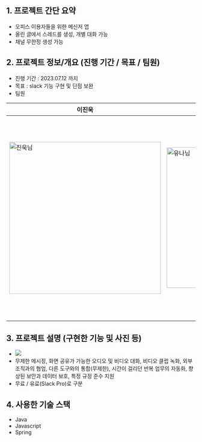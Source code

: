 ## 1. 프로젝트 간단 요약

- 오피스 이용자들을 위한 메신저 앱
- 올린 글에서 스레드를 생성, 개별 대화 가능
- 채널 무한정 생성 가능

## 2. 프로젝트 정보/개요 (진행 기간 / 목표 / 팀원)

- 진행 기간 : 2023.07.12 까지
- 목표 : slack 기능 구현 및 단점 보완
- 팀원

| 이진욱 | 소유나 | 박준규 | 신하연 | 김미정 |
|--------|--------|--------|--------|--------|
|<img width="403" alt="진욱님" src="https://github.com/seacrab808/day2-test/assets/93272421/05db85c0-2544-4d55-a5e5-bb0ca766a04e">|<img width="372" alt="유나님" src="https://github.com/seacrab808/day2-test/assets/93272421/5728f937-1381-4388-85f4-22e8baba07bf">|<img width="411" alt="준규님" src="https://github.com/seacrab808/day2-test/assets/93272421/def445fa-6a7b-4cc0-8d76-7dd1e1506299">|![image](https://github.com/seacrab808/day2-test/assets/93272421/8a0d734a-bbc3-431f-a1a6-6c9c3c7970b5)|<img width="537" alt="미정님" src="https://github.com/seacrab808/day2-test/assets/93272421/b470683f-94bd-42fc-bace-58c349d8fbbc">


## 3. 프로젝트 설명 (구현한 기능 및 사진 등)

- <img src="https://d34u8crftukxnk.cloudfront.net/slackpress/prod/sites/6/whats-new-dec-21_slack-connect-hub.png?w=128&amp;h=96&amp;crop=1">
- 무제한 메시징, 화면 공유가 가능한 오디오 및 비디오 대화, 비디오 클립 녹화, 외부 조직과의 협업, 다른 도구와의 통합(무제한), 시간이 걸리던 반복 업무의 자동화, 향상된 보안과 데이터 보호, 특정 규정 준수 지원
- 무료 / 유료(Slack Pro)로 구분

## 4. 사용한 기술 스택

- Java
- Javascript
- Spring
